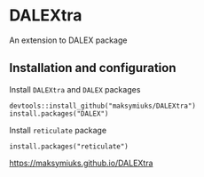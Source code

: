 # DALEXtra

An extension to DALEX package

## Installation and configuration

Install `DALEXtra` and `DALEX` packages

```
devtools::install_github("maksymiuks/DALEXtra")
install.packages("DALEX")
```

Install `reticulate` package

```
install.packages("reticulate")
```

https://maksymiuks.github.io/DALEXtra
